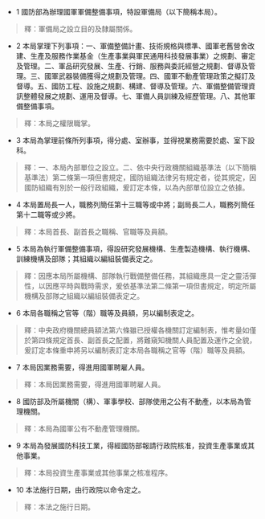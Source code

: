 * 1 國防部為辦理國軍軍備整備事項，特設軍備局（以下簡稱本局）。

> 釋：軍備局之設立目的及隸屬關係。

* 2 本局掌理下列事項：一、軍備整備計畫、技術規格與標準、國軍老舊營舍改建、生產及服務作業基金（生產事業與軍民通用科技發展事業）之規劃、審定及管理。二、軍品研究發展、生產、行銷、服務與委託經營之規劃、督導及管理。三、國軍武器裝備獲得之規劃及管理。四、國軍不動產管理政策之擬訂及督導。五、國防工程、設施之規劃、構建、督導及管理。六、軍備整備管理資訊整體發展之規劃、運用及督導。七、軍備人員訓練及經歷管理。八、其他軍備整備事項。

> 釋：本局之權限職掌。

* 3 本局為掌理前條所列事項，得分處、室辦事，並得視業務需要於處、室下設科。

> 釋：一、本局內部單位之設立。二、依中央行政機關組織基準法（以下簡稱基準法）第二條第一項但書規定，國防組織法律另有規定者，從其規定，因國防組織有別於一般行政組織，爰訂定本條，以為內部單位設立之依據。

* 4 本局置局長一人，職務列簡任第十三職等或中將；副局長二人，職務列簡任第十二職等或少將。

> 釋：本局首長、副首長之職稱、官職等及員額。

* 5 本局為執行軍備整備事項，得設研究發展機構、生產製造機構、執行機構、訓練機構及部隊；其組織以編組裝備表定之。

> 釋：因應本局所屬機構、部隊執行戰備整備任務，其組織應具一定之靈活彈性，以因應平時與戰時需求，爰依基準法第二條第一項但書規定，明定所屬機構及部隊之組織以編組裝備表定之。

* 6 本局各職稱之官等（階）職等及員額，另以編制表定之。

> 釋：中央政府機關總員額法第六條雖已授權各機關訂定編制表，惟考量如僅於第四條規定首長、副首長之配置，將難窺知機關人員配置及運作之全貌，爰訂定本條重申將另以編制表訂定本局各職稱之官等（階）職等及員額。

* 7 本局因業務需要，得進用國軍聘雇人員。

> 釋：本局因業務需要，得進用國軍聘雇人員。

* 8 國防部及所屬機關（構）、軍事學校、部隊使用之公有不動產，以本局為管理機關。

> 釋：本局為國軍公有不動產管理機關。

* 9 本局為發展國防科技工業，得經國防部報請行政院核准，投資生產事業或其他事業。

> 釋：本局投資生產事業或其他事業之核准程序。

* 10 本法施行日期，由行政院以命令定之。

> 釋：本法之施行日期。

